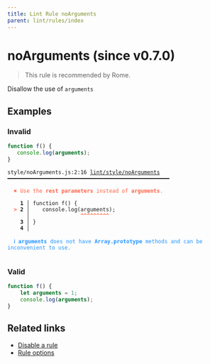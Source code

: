 ```yaml
---
title: Lint Rule noArguments
parent: lint/rules/index
---
```


# noArguments (since v0.7.0)

> This rule is recommended by Rome.

Disallow the use of `arguments`

## Examples

### Invalid

```jsx
function f() {
   console.log(arguments);
}
```

<pre class="language-text"><code class="language-text">style/noArguments.js:2:16 <a href="https://docs.rome.tools/lint/rules/noArguments">lint/style/noArguments</a> ━━━━━━━━━━━━━━━━━━━━━━━━━━━━━━━━━━━━━━━━━━━━━━━━━━━

<strong><span style="color: Tomato;">  </span></strong><strong><span style="color: Tomato;">✖</span></strong> <span style="color: Tomato;">Use the </span><span style="color: Tomato;"><strong>rest parameters</strong></span><span style="color: Tomato;"> instead of </span><span style="color: Tomato;"><strong>arguments</strong></span><span style="color: Tomato;">.</span>
  
    <strong>1 │ </strong>function f() {
<strong><span style="color: Tomato;">  </span></strong><strong><span style="color: Tomato;">&gt;</span></strong> <strong>2 │ </strong>   console.log(arguments);
   <strong>   │ </strong>               <strong><span style="color: Tomato;">^</span></strong><strong><span style="color: Tomato;">^</span></strong><strong><span style="color: Tomato;">^</span></strong><strong><span style="color: Tomato;">^</span></strong><strong><span style="color: Tomato;">^</span></strong><strong><span style="color: Tomato;">^</span></strong><strong><span style="color: Tomato;">^</span></strong><strong><span style="color: Tomato;">^</span></strong><strong><span style="color: Tomato;">^</span></strong>
    <strong>3 │ </strong>}
    <strong>4 │ </strong>
  
<strong><span style="color: rgb(38, 148, 255);">  </span></strong><strong><span style="color: rgb(38, 148, 255);">ℹ</span></strong> <span style="color: rgb(38, 148, 255);"><strong>arguments</strong></span><span style="color: rgb(38, 148, 255);"> does not have </span><span style="color: rgb(38, 148, 255);"><strong>Array.prototype</strong></span><span style="color: rgb(38, 148, 255);"> methods and can be inconvenient to use.</span>
  
</code></pre>

### Valid

```js
function f() {
    let arguments = 1;
    console.log(arguments);
}
```

## Related links

- [Disable a rule](/linter/#disable-a-lint-rule)
- [Rule options](/linter/#rule-options)
